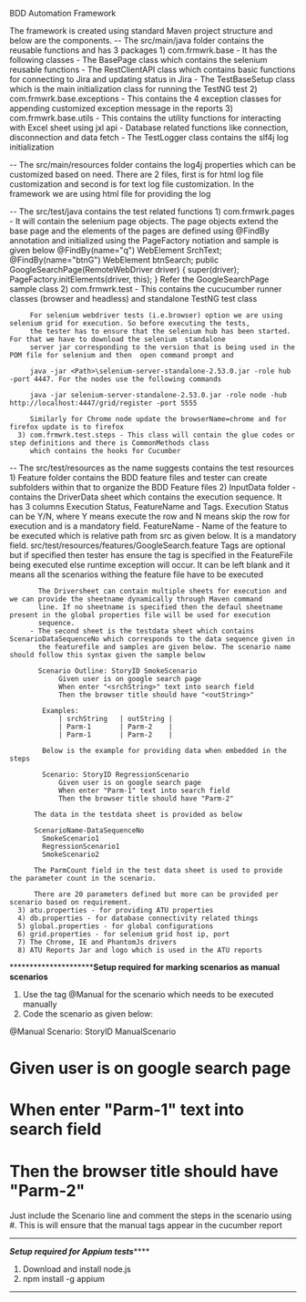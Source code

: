 BDD Automation Framework
  
  The framework is created using standard Maven project structure and below are the components.
  -- The src/main/java folder contains the reusable functions and has 3 packages
     1) com.frmwrk.base - It has the following classes 
        - The BasePage class which contains the selenium reusable functions
        - The RestClientAPI class which contains basic functions for connecting to Jira and updating status in Jira
        - The TestBaseSetup class which is the main initialization class for running the TestNG test
     2) com.frmwrk.base.exceptions
        - This contains the 4 exception classes for appending customized exception message in the reports
     3) com.frmwrk.base.utils
        - This contains the utility functions for interacting with Excel sheet using jxl api
        - Database related functions like connection, disconnection and data fetch
        - The TestLogger class contains the slf4j log initialization 
  
  -- The src/main/resources folder contains the log4j properties which can be customized based on need. There are 2 files,
     first is for html log file customization and second is for text log file customization. In the framework we are using
     html file for providing the log
  
  -- The src/test/java contains the test related functions
     1) com.frmwrk.pages - It will contain the selenium page objects. The page objects extend the base page and the elements of 
       the pages are defined using @FindBy annotation and initialized using the PageFactory notiation and sample is 
       given below
       	@FindBy(name="q") WebElement SrchText;
           @FindBy(name="btnG") WebElement btnSearch;
           public GoogleSearchPage(RemoteWebDriver driver) {
           super(driver);
           PageFactory.initElements(driver, this);
           }
       Refer the GoogleSearchPage sample class
      2) com.frmwrk.test - This contains the cucucumber runner classes (browser and headless) and standalone TestNG test class
         
         For selenium webdriver tests (i.e.browser) option we are using selenium grid for execution. So before executing the tests, 
         the tester has to ensure that the selenium hub has been started. For that we have to download the selenium  standalone
         server jar corresponding to the version that is being used in the POM file for selenium and then  open command prompt and
         
         java -jar <Path>\selenium-server-standalone-2.53.0.jar -role hub -port 4447. For the nodes use the following commands
         
         java -jar selenium-server-standalone-2.53.0.jar -role node -hub http://localhost:4447/grid/register -port 5555
         
         Similarly for Chrome node update the browserName=chrome and for firefox update is to firefox
      3) com.frmwrk.test.steps - This class will contain the glue codes or step definitions and there is CommonMethods class
         which contains the hooks for Cucumber
 
 
 -- The src/test/resources as the name suggests contains the test resources
      1) Feature folder contains the BDD feature files and tester can create subfolders within that to organize the BDD Feature files
      2) InputData folder 
         - contains the DriverData sheet which contains the execution sequence. It has 3 columns Execution Status, FeatureName and 
           Tags. 
           Execution Status can be Y/N, where Y means execute the row and N means skip the row for execution and is a mandatory field.
           FeatureName - Name of the feature to be executed which is relative path from src as given below. It is a mandatory field.
                        src/test/resources/features/GoogleSearch.feature
           Tags are optional but if specified then tester has ensure the tag is specified in the FeatureFile being executed else runtime
           exception will occur. It can be left blank and it means all the scenarios withing the feature file have to be executed
           
           The Driversheet can contain multiple sheets for execution and we can provide the sheetname dynamically through Maven command
           line. If no sheetname is specified then the defaul sheetname present in the global properties file will be used for execution
           sequence.
         - The second sheet is the testdata sheet which contains ScenarioDataSequenceNo which corresponds to the data sequence given in
           the featurefile and samples are given below. The scenario name should follow this syntax given the sample below
           
           Scenario Outline: StoryID SmokeScenario
  				Given user is on google search page
  				When enter "<srchString>" text into search field
  				Then the browser title should have "<outString>"
 
  			Examples: 
  				| srchString   | outString |
  				| Parm-1       | Parm-2    |
  				| Parm-1       | Parm-2    |
  	
  			Below is the example for providing data when embedded in the steps
  
  			Scenario: StoryID RegressionScenario
    			Given user is on google search page
    			When enter "Parm-1" text into search field
    			Then the browser title should have "Parm-2" 
          
          The data in the testdata sheet is provided as below
          
          ScenarioName-DataSequenceNo
 			SmokeScenario1
 			RegressionScenario1
 			SmokeScenario2
          
          The ParmCount field in the test data sheet is used to provide the parameter count in the scenario.
          
          There are 20 parameters defined but more can be provided per scenario based on requirement.
      3) atu.properties - for providing ATU properties
      4) db.properties - for database connectivity related things
      5) global.properties - for global configurations
      6) grid.properties - for selenium grid host ip, port 
      7) The Chrome, IE and PhantomJs drivers
      8) ATU Reports Jar and logo which is used in the ATU reports
 
 ***************************************Setup required for marking scenarios as manual scenarios******************
 1) Use the tag @Manual for the scenario which needs to be executed manually
 2) Code the scenario as given below:
 
 @Manual
  Scenario: StoryID ManualScenario
 #    Given user is on google search page
 #    When enter "Parm-1" text into search field
 #    Then the browser title should have "Parm-2"     
 
 Just include the Scenario line and comment the steps in the scenario using #. This is will ensure that the manual
 tags appear in the cucumber report
 *****************************************************************************************************************


 ***************************************Setup required for Appium tests*******************************************
 1) Download and install node.js
 2) npm install -g appium
 *****************************************************************************************************************
